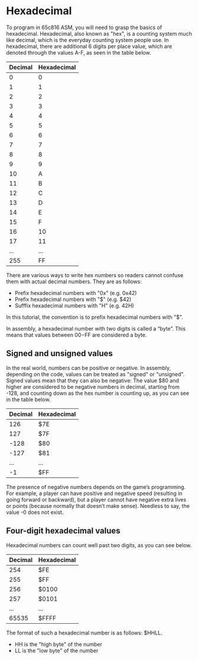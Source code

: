 # Hexadecimal

To program in 65c816 ASM, you will need to grasp the basics of hexadecimal. Hexadecimal, also known as "hex", is a counting system much like decimal, which is the everyday counting system people use. In hexadecimal, there are additional 6 digits per place value, which are denoted through the values A-F, as seen in the table below.

| Decimal | Hexadecimal |
| :--- | :--- |
| 0 | 0 |
| 1 | 1 |
| 2 | 2 |
| 3 | 3 |
| 4 | 4 |
| 5 | 5 |
| 6 | 6 |
| 7 | 7 |
| 8 | 8 |
| 9 | 9 |
| 10 | A |
| 11 | B |
| 12 | C |
| 13 | D |
| 14 | E |
| 15 | F |
| 16 | 10 |
| 17 | 11 |
| ... | ... |
| 255 | FF |

There are various ways to write hex numbers so readers cannot confuse them with actual decimal numbers. They are as follows:

* Prefix hexadecimal numbers with "0x" \(e.g. 0x42\)
* Prefix hexadecimal numbers with "$" \(e.g. $42\)
* Sufffix hexadecimal numbers with "H" \(e.g. 42H\)

In this tutorial, the convention is to prefix hexadecimal numbers with "$".

In assembly, a hexadecimal number with two digits is called a “byte”. This means that values between $00-$FF are considered a byte.

## Signed and unsigned values

In the real world, numbers can be positive or negative. In assembly, depending on the code, values can be treated as "signed" or "unsigned". Signed values mean that they can also be negative: The value $80 and higher are considered to be negative numbers in decimal, starting from -128, and counting down as the hex number is counting up, as you can see in the table below.

| Decimal | Hexadecimal |
| :--- | :--- |
| 126 | $7E |
| 127 | $7F |
| -128 | $80 |
| -127 | $81 |
| ... | ... |
| -1 | $FF |

The presence of negative numbers depends on the game’s programming. For example, a player can have positive and negative speed \(resulting in going forward or backward\), but a player cannot have negative extra lives or points \(because normally that doesn’t make sense\). Needless to say, the value -0 does not exist.

## Four-digit hexadecimal values
Hexadecimal numbers can count well past two digits, as you can see below.

| Decimal | Hexadecimal |
| :--- | :--- |
| 254 | $FE |
| 255 | $FF |
| 256 | $0100 |
| 257 | $0101 |
| ... | ... |
| 65535 | $FFFF |

The format of such a hexadecimal number is as follows: $HHLL.

* HH is the "high byte" of the number
* LL is the "low byte" of the number